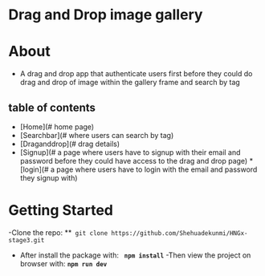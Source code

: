 # Drag and Drop image gallery

# About
*  A drag and drop app that authenticate  users first before they could do drag and drop of  image within the gallery frame and search by tag

## table of contents
* [Home](# home page)
* [Searchbar](# where users can search by tag)
* [Draganddrop](# drag details)
* [Signup](# a page where users have to signup with their email and password before they could have access to the drag and drop page)
*[login](# a page where users have to login with the email and password they signup with)


# Getting Started
-Clone the repo: **` git clone https://github.com/Shehuadekunmi/HNGx-stage3.git`
- After install the package with:  **` npm install`**
-Then view the project on browser with: **`npm run dev`**
